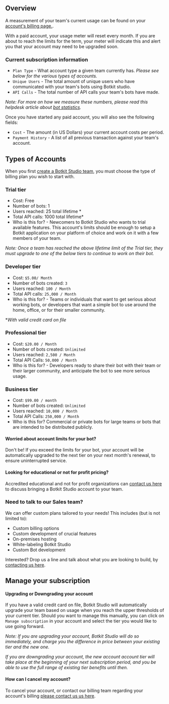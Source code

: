 ## Overview

A measurement of your team's current usage can be found on your [account's billing page.](https://studio.botkit.ai/account/billing).

With a paid account, your usage meter will reset every month. If you are about to reach the limits for the term, your meter will indicate this and alert you that your account may need to be upgraded soon.

### Current subscription information 

* `Plan Type` - What account type a given team currently has. *Please see below for the various types of accounts.*
* `Unique Users` - The total amount of unique users who have communicated with your team's bots using Botkit studio. 
* `API Calls` - The total number of API calls your team's bots have made.

*Note: For more on how we measure these numbers, please read this helpdesk article about [bot statistics](https://botkit.groovehq.com/knowledge_base/topics/statistics-2).*

Once you have started any paid account, you will also see the following fields:

* `Cost` - The amount (in US Dollars) your current account costs per period.
* `Payment History` - A list of all previous transaction against your team's account.

## Types of Accounts
When you first [create a Botkit Studio team](https://botkit.groovehq.com/knowledge_base/topics/manage-your-team), you must choose the type of billing plan you wish to start with.  


### Trial tier
* Cost: Free
* Number of bots: 1
* Users reached: 25 total lifetime *
* Total API calls: 1000 total lifetime*
* Who is this for? - Newcomers to Botkit Studio who wants to trial available features. This account's limits should be enough to setup a Botkit application on your platform of choice and work on it with a few members of your team.

*Note: Once a team has reached the above lifetime limit of the Trial tier, they _must_ upgrade to one of the below tiers to continue to work on their bot.*

### Developer tier
* Cost: `$5.00/ Month`
* Number of bots created: `3`
* Users reached: `100 / Month`
* Total API calls: `25,000 / Month`
* Who is this for? - Teams or individuals that want to get serious about working bots, or developers that want a simple bot to use around the home, office, or for their smaller community.

**With valid credit card on file*
 
### Professional tier

* Cost: `$20.00 / Month`
* Number of bots created: `Unlimited`
* Users reached: `2,500 / Month`
* Total API Calls: `50,000 / Month`
* Who is this for? - Developers ready to share their bot with their team or their larger community, and anticipate the bot to see more serious usage.

### Business tier

* Cost: `$99.00 / month`
* Number of bots created: `Unlimited`
* Users reached: `10,000 / Month`
* Total API Calls: `250,000 / Month`
* Who is this for? Commercial or private bots for large teams or bots that are intended to be distributed publicly. 

#### Worried about account limits for your bot?
Don't be! If you exceed the limits for your bot, your account will be automatically upgraded to the next tier on your next month's renewal, to ensure uninterrupted service.

#### Looking for educational or not for profit pricing?
Accredited educational and not for profit organizations can [contact us here](mailto:help@botkit.ai) to discuss bringing a Botkit Studio account to your team.

### Need to talk to our Sales team?

We can offer custom plans tailored to your needs! This includes (but is not limited to):

* Custom billing options
* Custom development of crucial features
* On-premises hosting
* White-labeling Botkit Studio
* Custom Bot development

Interested? Drop us a line and talk about what you are looking to build, by [contacting us here](mailto:help@botkit.ai).

## Manage your subscription

#### Upgrading or Downgrading your account
If you have a valid credit card on file, Botkit Studio will automatically upgrade your team based on usage when you reach the upper thresholds of your current tier. Should you want to manage this manually, you can click on `Manage subscription` in your account and select the tier you would like to use going forward.

*Note: If you are _upgrading_ your account, Botkit Studio will do so immediately, and charge you the difference in price between your existing tier and the new one.* 

*If you are _downgrading_ your account, the new account account tier will take place at the _beginning_ of your next subscription period, and you be able to use the full range of existing tier benefits until then.*

#### How can I cancel my account?
To cancel your account, or contact our billing team regarding your account's billing [please contact us us here](mailto:help@botkit.ai).